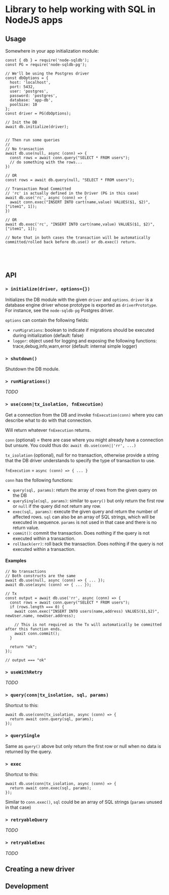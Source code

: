 # Library to help working with SQL in NodeJS apps


## Usage

Somewhere in your app initialization module:

```
const { db } = require('node-sqldb');
const PG = require('node-sqldb-pg');

// We'll be using the Postgres driver
const dbOptions = {
  host: 'localhost',
  port: 5432,
  user: 'postgres',
  password: 'postgres',
  database: 'app-db',
  poolSize: 10
};
const driver = PG(dbOptions);

// Init the DB
await db.initialize(driver);


// Then run some queries
//
// No transaction
await db.use(null, async (conn) => {
  const rows = await conn.query("SELECT * FROM users");
  // do something with the rows...
})

// OR
const rows = await db.query(null, "SELECT * FROM users");

// Transaction Read Committed
// 'rc' is actually defined in the Driver (PG in this case)
await db.use('rc', async (conn) => {
  await conn.exec("INSERT INTO cart(name,value) VALUES($1, $2)", ["item1", 1]);
})

// OR
await db.exec('rc', "INSERT INTO cart(name,value) VALUES($1, $2)", ["item1", 1]);

// Note that in both cases the transaction will be automatically committed/rolled back before db.use() or db.exec() return.





```

## API

### `> initialize(driver, options={})`

Initializes the DB module with the given `driver` and `options`.
`driver` is a database engine driver whose prototype is exported as `driverPrototype`. For instance, see the `node-sqldb-pg` Postgres driver.

`options` can contain the following fields:

* `runMigrations`: boolean to indicate if migrations should be executed during initialization (default: false)
* `logger`: object used for logging and exposing the following functions: trace,debug,info,warn,error (default: internal simple logger)


### `> shutdown()`

Shutdown the DB module.


### `> runMigrations()`

*TODO*


### `> use(conn|tx_isolation, fnExecution)`

Get a connection from the DB and invoke `fnExecution(conn)` where you can describe what to do with that connection.

Will return whatever `fnExecution` returns.

`conn` (optional) = there are case where you might already have a connection but unsure. You could thus do: `await db.use(conn||'rr', ...)`

`tx_isolation` (optional), null for no transaction, otherwise provide a string that the DB driver understands to specify the type of transaction to use.

`fnExecution` = `async (conn) => { ... }`

`conn` has the following functions:

* `query(sql, params)`: return the array of rows from the given query on the DB
* `querySingle(sql, params)`: similar to `query()` but only return the first row or `null` if the query did not return any row.
* `exec(sql, params)`: execute the given query and return the number of affected rows. `sql` can also be an array of SQL strings, which will be executed in sequence. `params` is not used in that case and there is no return value.
* `commit()`: commit the transaction. Does nothing if the query is not executed within a transaction.
* `rollback(err)`: roll back the transaction. Does nothing if the query is not executed within a transaction.

#### Examples

```
// No transactions
// Both constructs are the same
await db.use(null, async (conn) => { ... });
await db.use(async (conn) => { ... });

// Tx
const output = await db.use('rr', async (conn) => {
  const rows = await conn.query("SELECT * FROM users");
  if (rows.length === 0) {
    await conn.exec("INSERT INTO users(name,address) VALUES($1,$2)", newUser.name, newUser.address);

    // This is not required as the Tx will automatically be committed after this function ends.
    await conn.commit();
  }

  return "ok";
});

// output === "ok"
```

### `> useWithRetry`

*TODO*

### `> query(conn|tx_isolation, sql, params)`

Shortcut to this:

```
await db.use(conn|tx_isolation, async (conn) => {
  return await conn.query(sql, params);
});
```

### `> querySingle`

Same as `query()` above but only return the first row or null when no data is returned by the query.


### `> exec`

Shortcut to this:

```
await db.use(conn|tx_isolation, async (conn) => {
  return await conn.exec(sql, params);
});
```

Similar to `conn.exec()`, `sql` could be an array of SQL strings (`params` unused in that case)


### `> retryableQuery`

*TODO*

### `> retryableExec`

*TODO*



## Creating a new driver



## Development



